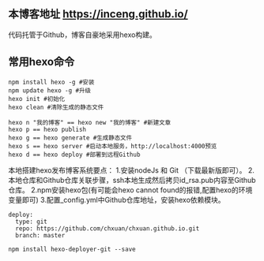 ## 本博客地址 https://inceng.github.io/

代码托管于Github，博客自豪地采用hexo构建。

## 常用hexo命令

```
npm install hexo -g #安装  
npm update hexo -g #升级  
hexo init #初始化
hexo clean #清除生成的静态文件

hexo n "我的博客" == hexo new "我的博客" #新建文章
hexo p == hexo publish
hexo g == hexo generate #生成静态文件
hexo s == hexo server #启动本地服务，http://localhost:4000预览
hexo d == hexo deploy #部署到远程Github
```

本地搭建hexo发布博客系统要点：
1.安装nodeJs 和 Git （下载最新版即可）。
2.本地仓库和Github仓库关联步骤，ssh本地生成然后拷贝id_rsa.pub内容至Github仓库。
2.npm安装hexo包(有可能会hexo cannot found的报错,配置hexo的环境变量即可)
3.配置_config.yml中Github仓库地址，安装hexo依赖模块。
```
deploy:
  type: git
  repo: https://github.com/chxuan/chxuan.github.io.git
  branch: master

```
```
npm install hexo-deployer-git --save
```
